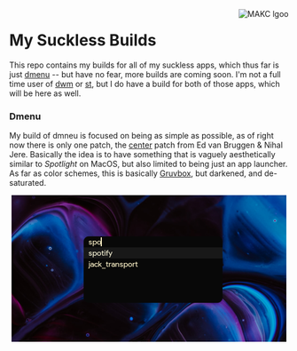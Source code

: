 <a href="https://makc.co">
    <img src="https://makc.co/images/github-header.svg" alt="MAKC lgoo" title="MAKC" align="right" height="50" />
</a>

# My Suckless Builds
This repo contains my builds for all of my suckless apps, which thus far is just [dmenu](https://tools.suckless.org/dmenu) -- but have no fear, more builds are coming soon. I'm not a full time user of [dwm](https://dwm.suckless.org/) or [st](https://st.suckless.org/), but I do have a build for both of those apps, which
 will be here as well.

### Dmenu
My build of dmneu is focused on being as simple as possible, as of right now there is only one patch, the [
center](https://tools.suckless.org/dmenu/patches/center/) patch from Ed van Bruggen & Nihal Jere. Basically the idea is to have something that is vaguely aesthetically similar to *Spotlight* on MacOS, but also limited to being just an app launcher. As far as color schemes, this is basically [Gruvbox](https://github.com/morhetz/gruvbox), but darkened, and de-saturated.

<p align="center">
  <img src="https://raw.githubusercontent.com/makccr/suckless/main/images/dmenu.png" alt="Dmenu config"/>
</p>
